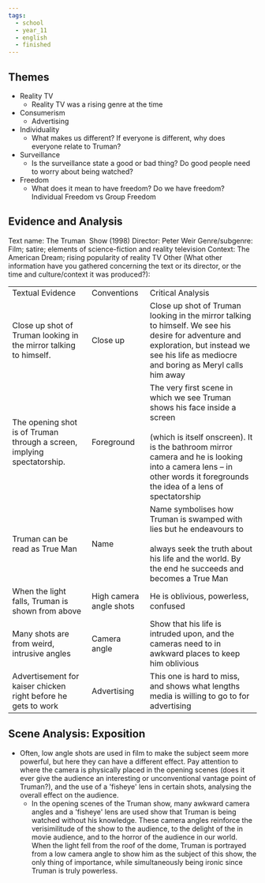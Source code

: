 ```yaml
---
tags:
  - school
  - year_11
  - english
  - finished
---
```

## Themes

- Reality TV
	- Reality TV was a rising genre at the time
- Consumerism
	- Advertising
- Individuality
	- What makes us different? If everyone is different, why does everyone relate to Truman?
- Surveillance
	- Is the surveillance state a good or bad thing? Do good people need to worry about being watched?
- Freedom
	- What does it mean to have freedom? Do we have freedom? Individual Freedom vs Group Freedom

## Evidence and Analysis

Text name: The Truman  Show (1998)
Director: Peter Weir
Genre/subgenre: Film; satire; elements of science-fiction and reality television
Context: The American Dream; rising popularity of reality TV
Other (What other information have you gathered concerning the text or its director, or the time and culture/context it was produced?):

|   |   |   |
|--------------------------------------|--------------------------|--------------------------|
|Textual Evidence|Conventions|Critical Analysis|
|Close up shot of Truman looking in the mirror talking to himself.|Close up|Close up shot of Truman looking in the mirror talking to himself. We see his desire for adventure and exploration, but instead we see his life as mediocre and boring as Meryl calls him away|
|The opening shot is of Truman through a screen, implying spectatorship.|Foreground|The very first scene in which we see Truman shows his face inside a screen<br><br>(which is itself onscreen). It is the bathroom mirror camera and he is looking into a camera lens – in other words it foregrounds the idea of a lens of spectatorship|
|Truman can be read as True Man|Name|Name symbolises how Truman is swamped with lies but he endeavours to<br><br>always seek the truth about his life and the world. By the end he succeeds and becomes a True Man|
|When the light falls, Truman is shown from above|High camera angle shots|He is oblivious, powerless, confused|
|Many shots are from weird, intrusive angles|Camera angle|Show that his life is intruded upon, and the cameras need to in awkward places to keep him oblivious|
|Advertisement for kaiser chicken right before he gets to work|Advertising|This one is hard to miss, and shows what lengths media is willing to go to for advertising|

## Scene Analysis: Exposition

- Often, low angle shots are used in film to make the subject seem more powerful, but here they can have a different effect. Pay attention to where the camera is physically placed in the opening scenes (does it ever give the audience an interesting or unconventional vantage point of Truman?), and the use of a 'fisheye' lens in certain shots, analysing the overall effect on the audience.
	- In the opening scenes of the Truman show, many awkward camera angles and a 'fisheye' lens are used show that Truman is being watched without his knowledge. These camera angles reinforce the verisimilitude of the show to the audience, to the delight of the in movie audience, and to the horror of the audience in our world. When the light fell from the roof of the dome, Truman is portrayed from a low camera angle to show him as the subject of this show, the only thing of importance, while simultaneously being ironic since Truman is truly powerless.